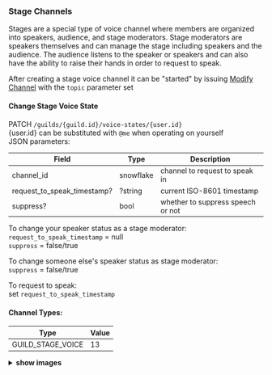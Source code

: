 ### Stage Channels
  
Stages are a special type of voice channel where members are organized into speakers, audience, and stage moderators. Stage moderators are speakers themselves and can manage the stage including speakers and the audience. The audience listens to the speaker or speakers and can also have the ability to raise their hands in order to request to speak.

After creating a stage voice channel it can be "started" by issuing [Modify Channel](https://discord.com/developers/docs/resources/channel#modify-channel) with the `topic` parameter set  
  
#### Change Stage Voice State
PATCH `/guilds/{guild.id}/voice-states/{user.id}`  
{user.id} can be substituted with `@me` when operating on yourself  
JSON parameters:

| Field                       | Type      | Description                       |
|-----------------------------|-----------|-----------------------------------|
| channel_id                  | snowflake | channel to request to speak in    |
| request_to_speak_timestamp? | ?string   | current ISO-8601 timestamp        |
| suppress?                   | bool      | whether to suppress speech or not |

To change your speaker status as a stage moderator:  
`request_to_speak_timestamp` = null  
`suppress` = false/true
  
To change someone else's speaker status as stage moderator:  
`suppress` = false/true  

To request to speak:  
set `request_to_speak_timestamp`

#### Channel Types:

| Type              | Value |
|-------------------|-------|
| GUILD_STAGE_VOICE | 13    |

<details>
	<summary><strong>show images</strong></summary>
	<img src="media/stage_channel_list.png">
	<img src="media/stage_channel_perms.png">
	<img src="media/manage_stage_moderators.png">
	<img src="media/stage_starting_topic.png">
	<img src="media/stage_suppressed.png">
	<img src="media/stage_menu.png">
	<img src="media/stage_active.png">
</details>
